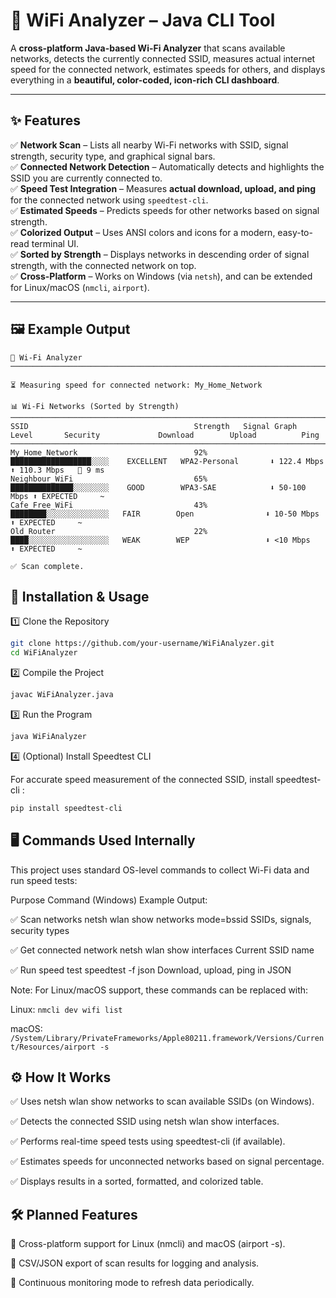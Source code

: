 # 📶 WiFi Analyzer – Java CLI Tool  

A **cross-platform Java-based Wi-Fi Analyzer** that scans available networks, detects the currently connected SSID, measures actual internet speed for the connected network, estimates speeds for others, and displays everything in a **beautiful, color-coded, icon-rich CLI dashboard**.

---

## ✨ Features  

✅ **Network Scan** – Lists all nearby Wi-Fi networks with SSID, signal strength, security type, and graphical signal bars.  
✅ **Connected Network Detection** – Automatically detects and highlights the SSID you are currently connected to.  
✅ **Speed Test Integration** – Measures **actual download, upload, and ping** for the connected network using `speedtest-cli`.  
✅ **Estimated Speeds** – Predicts speeds for other networks based on signal strength.  
✅ **Colorized Output** – Uses ANSI colors and icons for a modern, easy-to-read terminal UI.  
✅ **Sorted by Strength** – Displays networks in descending order of signal strength, with the connected network on top.  
✅ **Cross-Platform** – Works on Windows (via `netsh`), and can be extended for Linux/macOS (`nmcli`, `airport`).  

---

## 🖼 Example Output  

```text
📶 Wi-Fi Analyzer
────────────────────────────────────────────────────────────────────────────────────────────

⏳ Measuring speed for connected network: My_Home_Network

📊 Wi-Fi Networks (Sorted by Strength)
────────────────────────────────────────────────────────────────────────────────────────────────────────────────────────────────────────────────────────
SSID                                     Strength   Signal Graph              Level       Security             Download        Upload          Ping      
────────────────────────────────────────────────────────────────────────────────────────────────────────────────────────────────────────────────────────
My_Home_Network                          92%        ██████████████████░░░░    EXCELLENT   WPA2-Personal       ⬇ 122.4 Mbps   ⬆ 110.3 Mbps   🏓 9 ms  
Neighbour_WiFi                           65%        ██████████████░░░░░░░░    GOOD        WPA3-SAE            ⬇ 50-100 Mbps ⬆ EXPECTED     ~          
Cafe_Free_WiFi                           43%        ████████░░░░░░░░░░░░░░   FAIR        Open                ⬇ 10-50 Mbps  ⬆ EXPECTED     ~          
Old_Router                               22%        ████░░░░░░░░░░░░░░░░░░   WEAK        WEP                 ⬇ <10 Mbps    ⬆ EXPECTED     ~          

✅ Scan complete.
```
## 🚀 Installation & Usage
1️⃣ Clone the Repository
```bash
git clone https://github.com/your-username/WiFiAnalyzer.git
cd WiFiAnalyzer
```

2️⃣ Compile the Project
```bash
javac WiFiAnalyzer.java
```

3️⃣ Run the Program
```bash
java WiFiAnalyzer
```

4️⃣ (Optional) Install Speedtest CLI

For accurate speed measurement of the connected SSID, install speedtest-cli
:
```bash
pip install speedtest-cli
```

## 🖥 Commands Used Internally

This project uses standard OS-level commands to collect Wi-Fi data and run speed tests:

Purpose	Command (Windows)	Example Output:

✅ Scan networks	netsh wlan show networks mode=bssid	SSIDs, signals, security types

✅ Get connected network	netsh wlan show interfaces	Current SSID name

✅ Run speed test	speedtest -f json	Download, upload, ping in JSON

Note: For Linux/macOS support, these commands can be replaced with:

Linux: ``` nmcli dev wifi list ```

macOS: ``` /System/Library/PrivateFrameworks/Apple80211.framework/Versions/Current/Resources/airport -s ```

## ⚙️ How It Works

✅ Uses netsh wlan show networks to scan available SSIDs (on Windows).

✅ Detects the connected SSID using netsh wlan show interfaces.

✅ Performs real-time speed tests using speedtest-cli (if available).

✅ Estimates speeds for unconnected networks based on signal percentage.

✅ Displays results in a sorted, formatted, and colorized table.

## 🛠 Planned Features

🔄 Cross-platform support for Linux (nmcli) and macOS (airport -s).

📄 CSV/JSON export of scan results for logging and analysis.

📡 Continuous monitoring mode to refresh data periodically.

